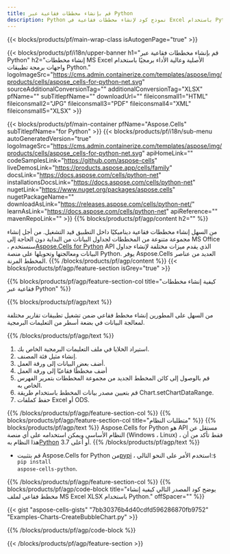 ```yaml
---
title: قم بإنشاء مخططات فقاعية عبر Python
description: Python نموذج كود لإنشاء مخططات فقاعية في Excel باستخدام Python Library. استخدم هذا الرمز لإنشاء مخطط فقاعي لبرنامج MS Excel ضمن تطبيق يعتمد على Python.
---
```

{{< blocks/products/pf/main-wrap-class isAutogenPage="true" >}}

{{< blocks/products/pf/i18n/upper-banner h1="قم بإنشاء مخططات فقاعية عبر Python" h2="إنشاء مخططات MS Excel الأصلية وعالية الأداء برمجيًا باستخدام واجهات برمجة تطبيقات Python." logoImageSrc="https://cms.admin.containerize.com/templates/aspose/img/products/cells/aspose_cells-for-python-net.svg" sourceAdditionalConversionTag="" additionalConversionTag="XLSX" pfName="" subTitlepfName="" downloadUrl="" fileiconsmall1="HTML" fileiconsmall2="JPG" fileiconsmall3="PDF" fileiconsmall4="XML" fileiconsmall5="XLSX" >}}

{{< blocks/products/pf/main-container pfName="Aspose.Cells" subTitlepfName="for Python" >}}
{{< blocks/products/pf/i18n/sub-menu autoGeneratedVersion="true" logoImageSrc="https://cms.admin.containerize.com/templates/aspose/img/products/cells/aspose_cells-for-python-net.svg" apiHomeLink="" codeSamplesLink="https://github.com/aspose-cells" liveDemosLink="https://products.aspose.app/cells/family" docsLink="https://docs.aspose.com/cells/python-net" installationsDocsLink="https://docs.aspose.com/cells/python-net" nugetLink="https://www.nuget.org/packages/aspose.cells" nugetPackageName="" downloadAsLink="https://releases.aspose.com/cells/python-net/" learnAsLink="https://docs.aspose.com/cells/python-net" apiReference="" mavenRepoLink="" >}}
{{% blocks/products/pf/agp/content h2="" %}}

من السهل إنشاء مخططات فقاعية ديناميكيًا داخل التطبيق قيد التشغيل. من أجل إنشاء مجموعة متنوعة من المخططات لجداول البيانات من البداية دون الحاجة إلى MS Office ، سنستخدم[Aspose.Cells for Python](https://pypi.org/project/aspose-cells-python) API الذي يقدم ميزات مختلفة لإنشاء جداول البيانات ومعالجتها وتحويلها على منصة Python. يوفر Aspose.Cells العديد من عناصر المخطط المرنة.
{{% /blocks/products/pf/agp/content %}}
{{< blocks/products/pf/agp/feature-section isGrey="true" >}}

{{% blocks/products/pf/agp/feature-section-col title="كيفية إنشاء مخططات فقاعية عبر Python" %}}

{{% blocks/products/pf/agp/text %}}

من السهل على المطورين إنشاء مخطط فقاعي ضمن تشغيل تطبيقات تقارير مختلفة لمعالجة البيانات في بضعة أسطر من التعليمات البرمجية.

{{% /blocks/products/pf/agp/text %}}

1. استيراد الخلايا في ملف التعليمات البرمجية الخاص بك.
1. إنشاء مثيل فئة المصنف.
1. أضف بعض البيانات إلى ورقة العمل.
1. أضف مخططًا فقاعيًا إلى ورقة العمل
1. قم بالوصول إلى كائن المخطط الجديد من مجموعة المخططات بتمرير الفهرس الخاص به.
1. قم بتعيين مصدر بيانات المخطط باستخدام طريقة Chart.setChartDataRange.
1. حفظ كملفات Excel أو ODS.

{{% /blocks/products/pf/agp/feature-section-col %}}
{{% blocks/products/pf/agp/feature-section-col title="متطلبات النظام" %}}
{{% blocks/products/pf/agp/text %}}
Aspose.Cells for Python هو API مستقل عن النظام الأساسي ويمكن استخدامه على أي منصة (Windows ، Linux) ، فقط تأكد من أن هذا النظام به[Python](https://www.python.org/downloads/) 3.7 أو أعلى.
{{% /blocks/products/pf/agp/text %}}
- قم بتثبيت Aspose.Cells for Python من<a href="https://pypi.org/project/aspose-cells-python/">pypi</a> ، استخدم الأمر على النحو التالي:<code>$ pip install aspose-cells-python</code>.

{{% /blocks/products/pf/agp/feature-section-col %}}
{{% blocks/products/pf/agp/code-block title="يوضح كود المصدر التالي كيفية إنشاء مخطط فقاعي لملف MS Excel XLSX باستخدام Python." offSpacer="" %}}

{{< gist "aspose-cells-gists" "7bb30376b4d40cdfd596286870fb9752" "Examples-Charts-CreateBubbleChart.py" >}}

{{% /blocks/products/pf/agp/code-block %}}

{{< /blocks/products/pf/agp/feature-section >}}

<!-- aboutfile Starts -->
